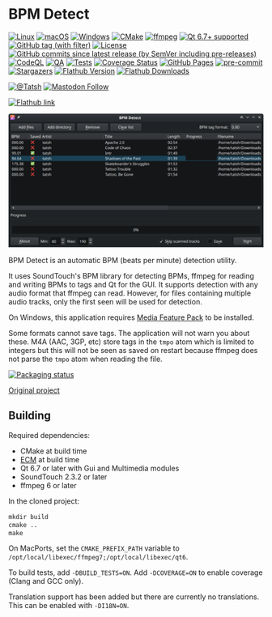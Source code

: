 # BPM Detect

[![Linux](https://img.shields.io/badge/Linux-FCC624?logo=linux&logoColor=black)](https://www.gentoo.org/)
[![macOS](https://img.shields.io/badge/macOS-000000?logo=apple&logoColor=F0F0F0)](https://www.apple.com/macos)
[![Windows](https://custom-icon-badges.demolab.com/badge/Windows-0078D6?logo=windows11&logoColor=white)](https://www.microsoft.com/en-us/windows)
[![CMake](https://img.shields.io/badge/cmake-black.svg?logo=cmake&logoColor=064F8C)](https://cmake.org/)
[![ffmpeg](https://img.shields.io/badge/ffmpeg-black.svg?logo=ffmpeg&logoColor=007808)](https://ffmpeg.org/)
[![Qt 6.7+ supported](https://img.shields.io/badge/qt-6.7+-black.svg?logo=qt&logoColor=00fa6f)](https://doc.qt.io/)
[![GitHub tag (with filter)](https://img.shields.io/github/v/tag/Tatsh/bpmdetect)](https://github.com/Tatsh/bpmdetect/tags)
[![License](https://img.shields.io/github/license/Tatsh/bpmdetect)](https://github.com/Tatsh/bpmdetect/blob/master/LICENSE.txt)
[![GitHub commits since latest release (by SemVer including pre-releases)](https://img.shields.io/github/commits-since/Tatsh/bpmdetect/v0.8.8/master)](https://github.com/Tatsh/bpmdetect/compare/v0.8.8...master)
[![CodeQL](https://github.com/Tatsh/bpmdetect/actions/workflows/codeql.yml/badge.svg)](https://github.com/Tatsh/bpmdetect/actions/workflows/codeql.yml)
[![QA](https://github.com/Tatsh/bpmdetect/actions/workflows/qa.yml/badge.svg)](https://github.com/Tatsh/bpmdetect/actions/workflows/qa.yml)
[![Tests](https://github.com/Tatsh/bpmdetect/actions/workflows/tests.yml/badge.svg)](https://github.com/Tatsh/bpmdetect/actions/workflows/tests.yml)
[![Coverage Status](https://coveralls.io/repos/github/Tatsh/bpmdetect/badge.svg?branch=master)](https://coveralls.io/github/Tatsh/bpmdetect?branch=master)
[![GitHub Pages](https://github.com/Tatsh/bpmdetect/actions/workflows/pages.yml/badge.svg)](https://tatsh.github.io/bpmdetect/)
[![pre-commit](https://img.shields.io/badge/pre--commit-enabled-brightgreen?logo=pre-commit&logoColor=white)](https://github.com/pre-commit/pre-commit)
[![Stargazers](https://img.shields.io/github/stars/Tatsh/bpmdetect?logo=github&style=flat)](https://github.com/Tatsh/bpmdetect/stargazers)
[![Flathub Version](https://img.shields.io/flathub/v/sh.tat.bpmdetect)](https://flathub.org/apps/sh.tat.bpmdetect)
[![Flathub Downloads](https://img.shields.io/flathub/downloads/sh.tat.bpmdetect)](https://flathub.org/apps/sh.tat.bpmdetect)

[![@Tatsh](https://img.shields.io/badge/dynamic/json?url=https%3A%2F%2Fpublic.api.bsky.app%2Fxrpc%2Fapp.bsky.actor.getProfile%2F%3Factor%3Ddid%3Aplc%3Auq42idtvuccnmtl57nsucz72%26query%3D%24.followersCount%26style%3Dsocial%26logo%3Dbluesky%26label%3DFollow%2520%40Tatsh&query=%24.followersCount&style=social&logo=bluesky&label=Follow%20%40Tatsh)](https://bsky.app/profile/Tatsh.bsky.social)
[![Mastodon Follow](https://img.shields.io/mastodon/follow/109370961877277568?domain=hostux.social&style=social)](https://hostux.social/@Tatsh)

[![Flathub link](https://flathub.org/api/badge?locale=en)](https://flathub.org/apps/sh.tat.bpmdetect)

![Screenshot](https://raw.githubusercontent.com/Tatsh/bpmdetect/master/screenshot1.png)

BPM Detect is an automatic BPM (beats per minute) detection utility.

It uses SoundTouch's BPM library for detecting BPMs, ffmpeg for reading and writing BPMs to tags
and Qt for the GUI. It supports detection with any audio format that ffmpeg can read. However, for
files containing multiple audio tracks, only the first seen will be used for detection.

On Windows, this application requires
[Media Feature Pack](https://support.microsoft.com/en-us/topic/media-feature-pack-list-for-windows-n-editions-c1c6fffa-d052-8338-7a79-a4bb980a700a)
to be installed.

Some formats cannot save tags. The application will not warn you about these. M4A (AAC, 3GP, etc)
store tags in the `tmpo` atom which is limited to integers but this will not be seen as saved on
restart because ffmpeg does not parse the `tmpo` atom when reading the file.

[![Packaging status](https://repology.org/badge/vertical-allrepos/bpmdetect.svg)](https://repology.org/project/bpmdetect/versions)

[Original project](https://sourceforge.net/projects/bpmdetect/)

## Building

Required dependencies:

- CMake at build time
- [ECM](https://invent.kde.org/frameworks/extra-cmake-modules) at build time
- Qt 6.7 or later with Gui and Multimedia modules
- SoundTouch 2.3.2 or later
- ffmpeg 6 or later

In the cloned project:

```shell
mkdir build
cmake ..
make
```

On MacPorts, set the `CMAKE_PREFIX_PATH` variable to
`/opt/local/libexec/ffmpeg7;/opt/local/libexec/qt6`.

To build tests, add `-DBUILD_TESTS=ON`. Add `-DCOVERAGE=ON` to enable coverage (Clang and GCC only).

Translation support has been added but there are currently no translations. This can be enabled with
`-DI18N=ON`.
